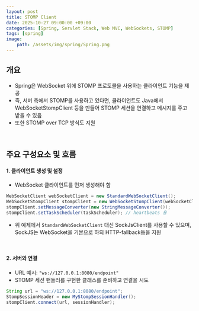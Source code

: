 ```yaml
---
layout: post
title: STOMP Client
date: 2025-10-27 09:00:00 +09:00
categories: [Spring, Servlet Stack, Web MVC, WebSockets, STOMP]
tags: [spring]
image:
    path: /assets/img/spring/Spring.png
---
```


## 개요

- Spring은 WebSocket 위에 STOMP 프로토콜을 사용하는 클라이언트 기능을 제공
- 즉, 서버 측에서 STOMP를 사용하고 있다면, 클라이언트도 Java에서 WebSocketStompClient 등을 만들어 STOMP 세션을 연결하고 메시지를 주고 받을 수 있음
- 또한 STOMP over TCP 방식도 지원

<br>

## 주요 구성요소 및 흐름

#### 1. 클라이언트 생성 및 설정

- WebSocket 클라이언트를 먼저 생성해야 함

```java
WebSocketClient webSocketClient = new StandardWebSocketClient();
WebSocketStompClient stompClient = new WebSocketStompClient(webSocketClient);
stompClient.setMessageConverter(new StringMessageConverter());
stompClient.setTaskScheduler(taskScheduler); // heartbeats 용
```

- 위 예제에서 `StandardWebSocketClient` 대신 SockJsClient를 사용할 수 있으며, SockJS는 WebSocket을 기본으로 하되 HTTP-fallback등을 지원

<br>

#### 2. 서버와 연결

- URL 예시: `"ws://127.0.0.1:8080/endpoint"`
- STOMP 세션 핸들러를 구현한 클래스를 준비하고 연결을 시도

```java
String url = "ws://127.0.0.1:8080/endpoint";
StompSessionHeader = new MyStompSessionHandler();
stompClient.connect(url, sessionHandler);
```